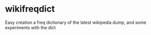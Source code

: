 wikifreqdict
============

Easy creation a freq dictionary of the latest wikipedia dump, and some experiments with the dict
